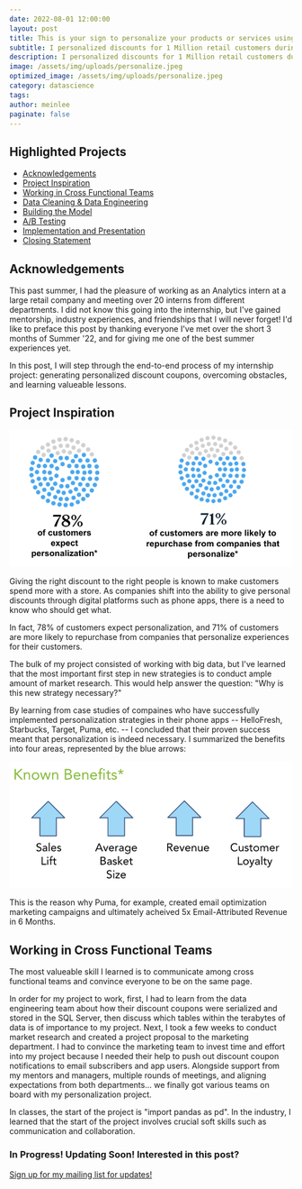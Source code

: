 ```yaml
---
date: 2022-08-01 12:00:00
layout: post
title: This is your sign to personalize your products or services using ML 
subtitle: I personalized discounts for 1 Million retail customers during my summer internship 
description: I personalized discounts for 1 Million retail customers during my summer internship 
image: /assets/img/uploads/personalize.jpeg
optimized_image: /assets/img/uploads/personalize.jpeg
category: datascience
tags:
author: meinlee
paginate: false
---
```


<div id="toc_container">
<h2 class="toc_title">Highlighted Projects</h2>
<ul class="toc_list">
  <li><a href="#Acknowledgements">Acknowledgements</a></li>
   <li><a href="#Project Inspiration">Project Inspiration</a></li>
   <li><a href="#Working in Cross Functional Teams">Working in Cross Functional Teams</a></li>
   <li><a href="#Data Cleaning & Data Engineering">Data Cleaning & Data Engineering</a></li>
  <li><a href="#Building the Model">Building the Model</a></li>
  <li><a href="#A/B Testing">A/B Testing</a></li>
  <li><a href="#Implementation and Presentation">Implementation and Presentation</a></li>
  <li><a href="#Closing Statement">Closing Statement</a></li>
</ul>
</div>

<h2 id="Acknowledgements">Acknowledgements</h2>

This past summer, I had the pleasure of working as an Analytics intern at a large retail company and meeting over 20 interns from different departments. I did not know this going into the internship, but I've gained mentorship, industry experiences, and friendships that I will never forget! I'd like to preface this post by thanking everyone I've met over the short 3 months of Summer '22, and for giving me one of the best summer experiences yet.

In this post, I will step through the end-to-end process of my internship project: generating personalized discount coupons, overcoming obstacles, and learning valueable lessons.

<h2 id="Project Inspiration">Project Inspiration</h2>

![Personalization](/assets/img/uploads/personalization.jpg "Personalization")

Giving the right discount to the right people is known to make customers spend more with a store. 
As companies shift into the ability to give personal discounts through digital platforms such as phone apps, there is a need to know who should get what. 

In fact, 78% of customers expect personalization, and 71% of customers are more likely to repurchase from companies that personalize experiences for their customers. 

The bulk of my project consisted of working with big data, but I've learned that the most important first step in new strategies is to conduct ample amount of market research. This would help answer the question: "Why is this new strategy necessary?"

By learning from case studies of compaines who have successfully implemented personalization strategies in their phone apps -- HelloFresh, Starbucks, Target, Puma, etc. -- I concluded that their proven success meant that personalization is indeed necessary. I summarized the benefits into four areas, represented by the blue arrows: 

![Benefits](/assets/img/uploads/benefits.jpg "Benefits")

This is the reason why Puma, for example, created email optimization marketing campaigns and ultimately acheived 5x Email-Attributed Revenue in 6 Months. 
 
<h2 id="Working in Cross Functional Teams">Working in Cross Functional Teams </h2>
The most valueable skill I learned is to communicate among cross functional teams and convince everyone to be on the same page. 

In order for my project to work, first, I had to learn from the data engineering team about how their discount coupons were serialized and stored in the SQL Server, then discuss which tables within the terabytes of data is of importance to my project. Next, I took a few weeks to conduct market research and created a project proposal to the marketing department. I had to convince the marketing team to invest time and effort into my project because I needed their help to push out discount coupon notifications to email subscribers and app users. Alongside support from my mentors and managers, multiple rounds of meetings, and aligning expectations from both departments... we finally got various teams on board with my personalization project. 

In classes, the start of the project is "import pandas as pd". In the industry, I learned that the start of the project involves crucial soft skills such as communication and collaboration.

### In Progress! Updating Soon! Interested in this post? 
<a href="https://docs.google.com/forms/d/e/1FAIpQLSfh1Kx8ftMOR92ijcBb_-K2OAv2XAnQlWChwuBG2vTGkkBeuQ/viewform?usp=sf_link">Sign up for my mailing list for updates!</a>
